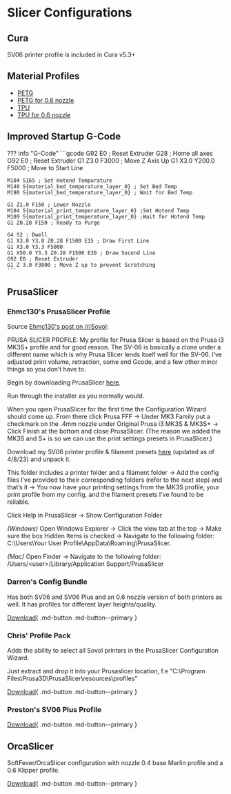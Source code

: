 # Slicer Configurations

## Cura

SV06 printer profile is included in Cura v5.3+

## Material Profiles

- [PETG](/files/PETG.curaprofile)
- [PETG for 0.6 nozzle](/files/jeremy_petg_06_super_fast.curaprofile)
- [TPU](/files/TPU.curaprofile)
- [TPU for 0.6 nozzle](/files/TPU_06.curaprofile)

## Improved Startup G-Code

??? info "G-Code"
    ```gcode
    G92 E0 ; Reset Extruder
    G28 ; Home all axes
    G92 E0 ; Reset Extruder
    G1 Z3.0 F3000 ; Move Z Axis Up
    G1 X3.0 Y200.0 F5000 ; Move to Start Line

    M104 S165 ; Set Hotend Tempurature
    M140 S{material_bed_temperature_layer_0} ; Set Bed Temp
    M190 S{material_bed_temperature_layer_0} ; Wait for Bed Temp

    G1 Z1.0 F150 ; Lower Nozzle
    M104 S{material_print_temperature_layer_0} ;Set Hotend Temp
    M109 S{material_print_temperature_layer_0} ;Wait for Hotend Temp
    G1 Z0.28 F150 ; Ready to Purge

    G4 S2 ; Dwell
    G1 X3.0 Y3.0 Z0.28 F1500 E15 ; Draw First Line
    G1 X3.0 Y3.3 F5000
    G1 X50.0 Y3.3 Z0.28 F1500 E30 ; Draw Second Line
    G92 E0 ; Reset Extruder
    G1 Z 3.0 F3000 ; Move Z up to prevent Scratching
    ```

## PrusaSlicer

### Ehmc130's PrusaSlicer Profile

Source [Ehmc130's post on /r/Sovol](https://www.reddit.com/r/Sovol/comments/11ov0pv/sovol_sv06_prusa_slicer_profile_recommendations/):

PRUSA SLICER PROFILE: My profile for Prusa Slicer is based on the Prusa i3 MK3S+ profile and for good reason. The SV-06 is basically a clone under a different name which is why Prusa Slicer lends itself well for the SV-06. I’ve adjusted print volume, retraction, some end Gcode, and a few other minor things so you don’t have to.

Begin by downloading PrusaSlicer [here](https://www.prusa3d.com/page/prusaslicer_424/).

Run through the installer as you normally would.

When you open PrusaSlicer for the first time the Configuration Wizard should come up. From there click Prusa FFF → Under MK3 Family put a checkmark on the .4mm nozzle under Original Prusa i3 MK3S & MK3S+ → Click Finish at the bottom and close PrusaSlicer. (The reason we added the MK3S and S+ is so we can use the print settings presets in PrusaSlicer.)

Download my SV06 printer profile & filament presets [here](https://www.dropbox.com/s/ac28w7qjaiq0rf7/Sovol%20SV-06%20Prusa%20Slicer%20Config.rar?dl=0) (updated as of 4/8/23) and unpack it.

This folder includes a printer folder and a filament folder → Add the config files I’ve provided to their corresponding folders (refer to the next step) and that’s it → You now have your printing settings from the MK3S profile, your print profile from my config, and the filament presets I’ve found to be reliable.

Click Help in PrusaSlicer → Show Configuration Folder

_(Windows)_ Open Windows Explorer → Click the view tab at the top → Make sure the box Hidden Items is checked → Navigate to the following folder: C:\Users\Your User Profile\AppData\Roaming\PrusaSlicer.

_(Mac)_ Open Finder → Navigate to the following folder: /Users/<user\>/Library/Application Support/PrusaSlicer

### Darren's Config Bundle

Has both SV06 and SV06 Plus and an 0.6 nozzle version of both printers as well. It has profiles for different layer heights/quality.

[Download](/files/PrusaSlicer_config_bundle.ini){ .md-button .md-button--primary }

### Chris' Profile Pack

Adds the ability to select all Sovol printers in the PrusaSlicer Configuration Wizard.

Just extract and drop it into your Prusaslicer location, f.e "C:\Program Files\Prusa3D\PrusaSlicer\resources\profiles"

[Download](/files/prusaslicer_profiles_chris.zip){ .md-button .md-button--primary }

### Preston's SV06 Plus Profile

[Download](/files/Preston_SV06Plus_Prusaslicer.ini){ .md-button .md-button--primary }

## OrcaSlicer 

SoftFever/OrcaSlicer configuration with nozzle 0.4 base Marlin profile and a 0.6 Klipper profile.

[Download](/files/SoftFever.rar){ .md-button .md-button--primary }

